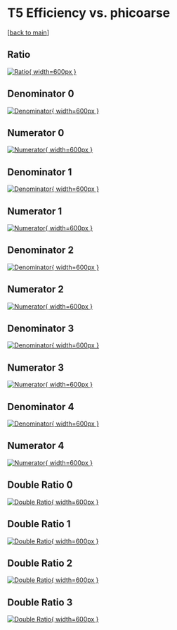 # T5 Efficiency vs. phicoarse

[[back to main](./)]



## Ratio

[![Ratio](../mtv/var/T5_xtr_13_0_eff_phicoarse.png){ width=600px }](../mtv/var/T5_xtr_13_0_eff_phicoarse.pdf)

## Denominator 0

[![Denominator](../mtv/den/T5_xtr_13_0_eff_phicoarse_den0.png){ width=600px }](../mtv/den/T5_xtr_13_0_eff_phicoarse_den0.pdf)

## Numerator 0

[![Numerator](../mtv/num/T5_xtr_13_0_eff_phicoarse_num0.png){ width=600px }](../mtv/num/T5_xtr_13_0_eff_phicoarse_num0.pdf)

## Denominator 1

[![Denominator](../mtv/den/T5_xtr_13_0_eff_phicoarse_den1.png){ width=600px }](../mtv/den/T5_xtr_13_0_eff_phicoarse_den1.pdf)

## Numerator 1

[![Numerator](../mtv/num/T5_xtr_13_0_eff_phicoarse_num1.png){ width=600px }](../mtv/num/T5_xtr_13_0_eff_phicoarse_num1.pdf)

## Denominator 2

[![Denominator](../mtv/den/T5_xtr_13_0_eff_phicoarse_den2.png){ width=600px }](../mtv/den/T5_xtr_13_0_eff_phicoarse_den2.pdf)

## Numerator 2

[![Numerator](../mtv/num/T5_xtr_13_0_eff_phicoarse_num2.png){ width=600px }](../mtv/num/T5_xtr_13_0_eff_phicoarse_num2.pdf)

## Denominator 3

[![Denominator](../mtv/den/T5_xtr_13_0_eff_phicoarse_den3.png){ width=600px }](../mtv/den/T5_xtr_13_0_eff_phicoarse_den3.pdf)

## Numerator 3

[![Numerator](../mtv/num/T5_xtr_13_0_eff_phicoarse_num3.png){ width=600px }](../mtv/num/T5_xtr_13_0_eff_phicoarse_num3.pdf)

## Denominator 4

[![Denominator](../mtv/den/T5_xtr_13_0_eff_phicoarse_den4.png){ width=600px }](../mtv/den/T5_xtr_13_0_eff_phicoarse_den4.pdf)

## Numerator 4

[![Numerator](../mtv/num/T5_xtr_13_0_eff_phicoarse_num4.png){ width=600px }](../mtv/num/T5_xtr_13_0_eff_phicoarse_num4.pdf)

## Double Ratio 0

[![Double Ratio](../mtv/ratio/T5_xtr_13_0_eff_phicoarse_ratio0.png){ width=600px }](../mtv/ratio/T5_xtr_13_0_eff_phicoarse_ratio0.pdf)

## Double Ratio 1

[![Double Ratio](../mtv/ratio/T5_xtr_13_0_eff_phicoarse_ratio1.png){ width=600px }](../mtv/ratio/T5_xtr_13_0_eff_phicoarse_ratio1.pdf)

## Double Ratio 2

[![Double Ratio](../mtv/ratio/T5_xtr_13_0_eff_phicoarse_ratio2.png){ width=600px }](../mtv/ratio/T5_xtr_13_0_eff_phicoarse_ratio2.pdf)

## Double Ratio 3

[![Double Ratio](../mtv/ratio/T5_xtr_13_0_eff_phicoarse_ratio3.png){ width=600px }](../mtv/ratio/T5_xtr_13_0_eff_phicoarse_ratio3.pdf)

